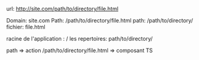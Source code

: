 url: http://site.com/path/to/directory/file.html

Domain: site.com
Path: /path/to/directory/file.html
path:  /path/to/directory/
fichier:  file.html


racine de l'application : /
les repertoires: path/to/directory/


path                            => action
/path/to/directory/file.html    => composant TS
